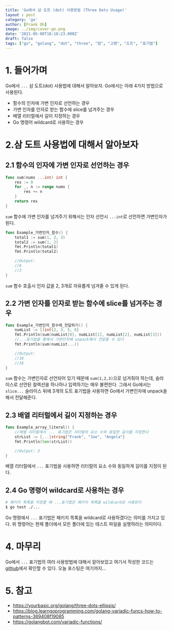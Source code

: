 ```yaml
---
title: 'Go에서 삼 도트 (dot) 사용방법 (Three Dots Usage)'
layout : post
category: 'go'
author: [Frank Oh]
image: ../img/cover-go.png
date: '2021-05-08T18:18:23.000Z'
draft: false
tags: ["go", "golang", "dot", "three", "점", "고랭", "도트", "표기법"]
---
```


# 1. 들어가며

Go에서 `...` 삼 도트(dot) 사용법에 대해서 알아보자. Go에서는 아래 4가지 방법으로 사용된다.

- 함수의 인자에 가변 인자로 선언하는 경우
- 가변 인자를 인자로 받는 함수에 slice를 넘겨주는 경우
- 배열 리터럴에서 길이 지정하는 경우
- Go 명령어 wildcard로 사용하는 경우

# 2.삼 도트 사용법에 대해서 알아보자

## 2.1 함수의 인자에 가변 인자로 선언하는 경우

```go
func sum(nums ...int) int {
	res := 0
	for _, n := range nums {
		res += n
	}
	return res
}
```

`sum` 함수에 가변 인자를 넘겨주기 위해서는 인자 선언시 `...int`로 선언하면 가변인자가 된다. 

```go
func Example_가변인자_함수() {
	total1 := sum(1, 2, 3)
	total2 := sum(1, 2)
	fmt.Println(total1)
	fmt.Println(total2)

	//Output:
	//6
	//3
}
```

`sum` 함수 호출시 인자 값을 2, 3개로 자유롭게 넘겨줄 수 있게 된다.



## 2.2 가변 인자를 인자로 받는 함수에 slice를 넘겨주는 경우

```go
func Example_가변인자_함수에_전달하기() {
	numList := []int{2, 3, 5, 6}
	fmt.Println(sum(numList[0], numList[1], numList[2], numList[3]))
	//...표기법을 통해서 가변인자에 unpack해서 전달할 수 있다
	fmt.Println(sum(numList...))

	//Output:
	//16
	//16
}
```

`sum` 함수는 가변인자로 선언되어 있기 때문에 `sum(1,2,3)`으로 넘겨줘야 하는데, 슬라이스로 선언된 컬렉션을 하나하나 입력하기는 매우 불편한다. 그래서 Go에서는 `slice...` 슬라이스 뒤에 3개의 도트 표기법을 사용하면 Go에서 가변인자에 unpack을 해서 전달해준다. 

## 2.3 배열 리터럴에서 길이 지정하는 경우

```go
func Example_array_literal() {
	//배열 리터럴에서 ... 표기법은 리터럴의 요소 수와 동일한 길이를 지정한다
	strList := [...]string{"Frank", "Joe", "Angela"}
	fmt.Println(len(strList))

	//Output: 3
}
```

배열 리터럴에서 `...` 표기법을 사용하면 리터럴의 요소 수와 동일하게 길이를 지정이 된다.



## 2.4 Go 명령어 wildcard로 사용하는 경우

```bash
# 패키지 목록을 지정할 때 ...표기법은 패키지 목록을 wildcard로 사용된다
$ go test ./...
```

Go 명령에서 `...` 표기법은 패키지 목록을 wildcard로 사용하겠다는 의미를 가지고 있다. 위 명령어는 현재 폴더에서 모든 폴더에 있는 테스트 파일을 실행하라는 의미이다. 

# 4. 마무리

Go에서 `...` 표기법의 여러 사용방법에 대해서 알아보았고 여기서 작성한 코드는 [github](https://github.com/kenshin579/tutorials-go/tree/master/go-three-dots)에서 확인할 수 있다. 오늘 포스팅은 여기까지... 

# 5. 참고

- https://yourbasic.org/golang/three-dots-ellipsis/
- https://blog.learngoprogramming.com/golang-variadic-funcs-how-to-patterns-369408f19085
- https://golangbot.com/variadic-functions/

